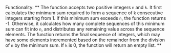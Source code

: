 Functionality: ** The function accepts two positive integers `n` and `k`. It first calculates the minimum sum required to form a sequence of `k` consecutive integers starting from 1. If this minimum sum exceeds `n`, the function returns -1. Otherwise, it calculates how many complete sequences of this minimum sum can fit into `n`, and distributes any remaining value across the sequence elements. The function returns the final sequence of integers, which may have some elements incremented based on the remainder from the division of `n` by the minimum sum. If `k` is 0, the function will return an empty list. **